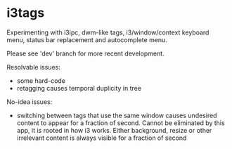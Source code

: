 # i3tags
Experimenting with i3ipc, dwm-like tags, i3/window/context keyboard menu, status bar replacement and autocomplete menu.

Please see 'dev' branch for more recent development.

Resolvable issues:
- some hard-code
- retagging causes temporal duplicity in tree

No-idea issues:
- switching between tags that use the same window causes
undesired content to appear for a fraction of second. Cannot be
eliminated by this app, it is rooted in how i3 works.
Either background, resize or other irrelevant content is always
visible for a fraction of second